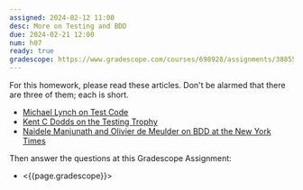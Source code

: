```yaml
---
assigned: 2024-02-12 11:00
desc: More on Testing and BDD
due: 2024-02-21 12:00
num: h07
ready: true
gradescope: https://www.gradescope.com/courses/698928/assignments/3885579
---
```


<div style="display:none;">https://ucsb-cs148.github.io/w24/hwk/h07/</div>

For this homework, please read these articles.   Don't be alarmed that there are three of them; each is short.

* [Michael Lynch on Test Code](https://mtlynch.io/good-developers-bad-tests/) 
* [Kent C Dodds on the Testing Trophy](https://kentcdodds.com/blog/unit-vs-integration-vs-e2e-tests)
* [Naidele Manjunath and Olivier de Meulder on BDD at the New York Times](https://open.nytimes.com/no-code-no-problem-writing-tests-in-plain-english-537827eaaa6e)


Then answer the questions at this Gradescope Assignment:

* <{{page.gradescope}}>
